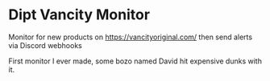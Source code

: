 # Dipt Vancity Monitor
Monitor for new products on https://vancityoriginal.com/ then send alerts via Discord webhooks

First monitor I ever made, some bozo named David hit expensive dunks with it. 

